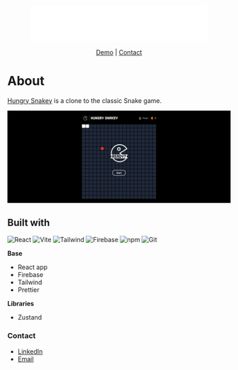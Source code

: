 <div align="center">
  <a href="https://hungry-snakey.web.app/" style="display:block;">
    <img src="src/assets/logo.png" alt="Logo" width="400px">
  </a>

  <p align="center">
    <a href="https://hungry-snakey.web.app/">Demo</a>
    |
    <a href="https://github.com/peipeix2/Filter/#Contact">Contact</a>
  </p>
</div>

# About

[Hungry Snakey](https://hungry-snakey.web.app/) is a clone to the classic Snake game.

![Alt text](src/assets/snake-demo1.png)

## Built with

![React](https://img.shields.io/badge/React-61DAFB.svg?style=for-the-badge&logo=React&logoColor=black) ![Vite](https://img.shields.io/badge/Vite-646CFF.svg?style=for-the-badge&logo=Vite&logoColor=white) ![Tailwind](https://img.shields.io/badge/Tailwind%20CSS-06B6D4.svg?style=for-the-badge&logo=Tailwind-CSS&logoColor=white) ![Firebase](https://img.shields.io/badge/Firebase-FFCA28.svg?style=for-the-badge&logo=Firebase&logoColor=black) ![npm](https://img.shields.io/badge/npm-CB3837.svg?style=for-the-badge&logo=npm&logoColor=white) ![Git](https://img.shields.io/badge/Git-F05032.svg?style=for-the-badge&logo=Git&logoColor=white)

**Base**

- React app
- Firebase
- Tailwind
- Prettier

**Libraries**

- Zustand

### Contact

- [LinkedIn](https://www.linkedin.com/in/pei-pei-hsueh-1a8a4a7a/)
- [Email](mailto:peipei.hsueh@outlook.com)
